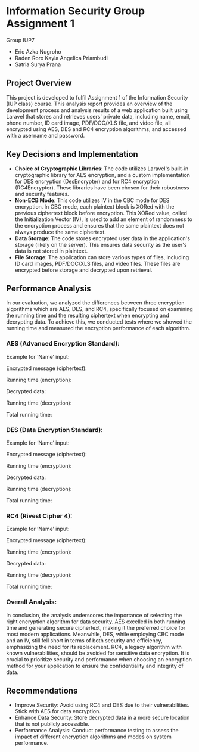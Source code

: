<h1>Information Security Group Assignment 1</h1>

Group IUP7
- Eric Azka Nugroho
- Raden Roro Kayla Angelica Priambudi
- Satria Surya Prana

## Project Overview
This project is developed to fulfil Assignment 1 of the Information Security (IUP class) course. This analysis report provides an overview of the development process and analysis results of a web application built using Laravel that stores and retrieves users' private data, including name, email, phone number, ID card image, PDF/DOC/XLS file, and video file, all encrypted using AES, DES and RC4 encryption algorithms, and accessed with a username and password.

## Key Decisions and Implementation

- C**hoice of Cryptographic Libraries**: The code utilizes Laravel's built-in cryptographic library for AES encryption, and a custom implementation for DES encryption (DesEncrypter) and for RC4 encryption (RC4Encrypter). These libraries have been chosen for their robustness and security features.
- **Non-ECB Mode**: This code utilizes IV in the CBC mode for DES encryption. In CBC mode, each plaintext block is XORed with the previous ciphertext block before encryption. This XORed value, called the Initialization Vector (IV), is used to add an element of randomness to the encryption process and ensures that the same plaintext does not always produce the same ciphertext.
- **Data Storage**: The code stores encrypted user data in the application's storage (likely on the server). This ensures data security as the user's data is not stored in plaintext.
- **File Storage**: The application can store various types of files, including ID card images, PDF/DOC/XLS files, and video files. These files are encrypted before storage and decrypted upon retrieval.

## Performance Analysis
In our evaluation, we analyzed the differences between three encryption algorithms which are AES, DES, and RC4, specifically focused on examining the running time and the resulting ciphertext when encrypting and decrypting data. To achieve this, we conducted tests where we showed the running time and measured the encryption performance of each algorithm.

### AES (Advanced Encryption Standard):

Example for ‘Name’ input:

Encrypted message (ciphertext):

Running time (encryption):

Decrypted data:

Running time (decryption):

Total running time:

### DES (Data Encryption Standard):

Example for ‘Name’ input:

Encrypted message (ciphertext):

Running time (encryption):

Decrypted data:

Running time (decryption):

Total running time:

### RC4 (Rivest Cipher 4):

Example for ‘Name’ input:

Encrypted message (ciphertext):

Running time (encryption):

Decrypted data:

Running time (decryption):

Total running time:

### Overall Analysis:
In conclusion, the analysis underscores the importance of selecting the right encryption algorithm for data security. AES excelled in both running time and generating secure ciphertext, making it the preferred choice for most modern applications. Meanwhile, DES, while employing CBC mode and an IV, still fell short in terms of both security and efficiency, emphasizing the need for its replacement. RC4, a legacy algorithm with known vulnerabilities, should be avoided for sensitive data encryption. It is crucial to prioritize security and performance when choosing an encryption method for your application to ensure the confidentiality and integrity of data.

## Recommendations
- Improve Security: Avoid using RC4 and DES due to their vulnerabilities. Stick with AES for data encryption.
- Enhance Data Security: Store decrypted data in a more secure location that is not publicly accessible.
- Performance Analysis: Conduct performance testing to assess the impact of different encryption algorithms and modes on system performance.

